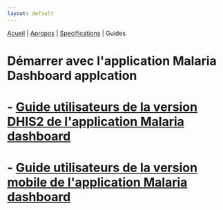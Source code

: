 ```yaml
---
layout: default
---
```

[Acueil](./index.md) | [Apropos](./about.md) | [Specifications](./specs.md) | Guides

# Démarrer avec l'application Malaria Dashboard applcation

# - [Guide utilisateurs de la version DHIS2 de l'application Malaria dashboard](./dhis2appguide.md) 

# - [Guide utilisateurs de la version mobile de l'application Malaria dashboard](./mobileappguide.md)